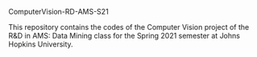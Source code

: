 ComputerVision-RD-AMS-S21

This repository contains the codes of the Computer Vision project of the R&D in AMS: Data Mining class for the Spring 2021 semester at Johns Hopkins University. 
